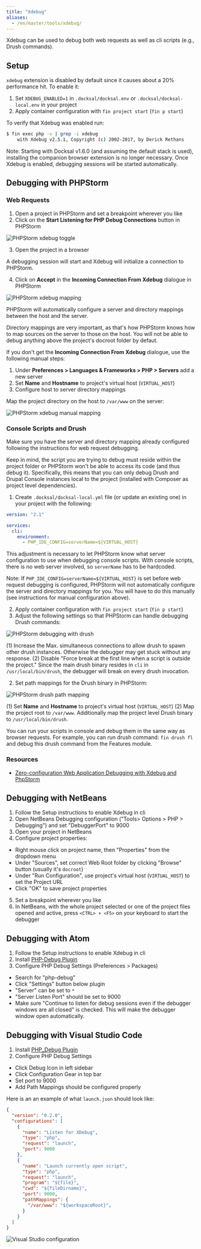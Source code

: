 ```yaml
---
title: "Xdebug"
aliases:
  - /en/master/tools/xdebug/
---
```



Xdebug can be used to debug both web requests as well as cli scripts (e.g., Drush commands).

## Setup

`xdebug` extension is disabled by default since it causes about a 20% performance hit. To enable it:

1) Set `XDEBUG_ENABLED=1` in `.docksal/docksal.env` or `.docksal/docksal-local.env` in your project
2) Apply container configuration with `fin project start` (`fin p start`)

To verify that Xdebug was enabled run:

```bash
$ fin exec php -v | grep -i xdebug
    with Xdebug v2.5.1, Copyright (c) 2002-2017, by Derick Rethans
```

Note: Starting with Docksal v1.6.0 (and assuming the default stack is used), installing the companion browser extension is no longer necessary. Once Xdebug is enabled, debugging sessions will be started automatically.

## Debugging with PHPStorm

### Web Requests

1) Open a project in PHPStorm and set a breakpoint wherever you like
2) Click on the **Start Listening for PHP Debug Connections** button in PHPStorm

![PHPStorm xdebug toggle](/images/xdebug-toggle-listener.png)

3) Open the project in a browser

A debugging session will start and Xdebug will initialize a connection to PHPStorm.

4) Click on **Accept** in the **Incoming Connection From Xdebug** dialogue in PHPStorm

![PHPStorm xdebug mapping](/images/xdebug-mapping.png)

PHPStorm will automatically configure a server and directory mappings between the host and the server.

Directory mappings are very important, as that's how PHPStorm knows how to map sources on the server to those on
the host. You will not be able to debug anything above the project's docroot folder by defaut.

If you don't get the **Incoming Connection From Xdebug** dialogue, use the following manual steps:

1) Under **Preferences > Languages & Frameworks > PHP > Servers** add a new server
2) Set **Name** and **Hostname** to project's virtual host (`VIRTUAL_HOST`)
3) Configure host to server directory mappings

Map the project directory on the host to `/var/www` on the server:

![PHPStorm xdebug manual mapping](/images/xdebug-mapping-manual.png)

### Console Scripts and Drush

Make sure you have the server and directory mapping already configured following the instructions for web request debugging.

Keep in mind, the script you are trying to debug must reside within the project folder or PHPStorm won't be
able to access its code (and thus debug it). Specifically, this means that you can only debug Drush and Drupal
Console instances local to the project (installed with Composer as project level dependencies).

1) Create `.docksal/docksal-local.yml` file (or update an existing one) in your project with the following:

```yaml
version: "2.1"

services:
  cli:
    environment:
      - PHP_IDE_CONFIG=serverName=${VIRTUAL_HOST}
```

This adjustment is necessary to let PHPStorm know what server configuration to use when debugging console scripts. With console scripts, there is no web server involved, so `serverName` has to be hardcoded.

Note: If `PHP_IDE_CONFIG=serverName=${VIRTUAL_HOST}` is set before web request debugging is configured, PHPStorm will not automatically configure the server and directory mappings for you. You will have to do this manually (see instructions for manual configuration above).

2) Apply container configuration with `fin project start` (`fin p start`)
3) Adjust the following settings so that PHPStorm can handle debugging Drush commands:

![PHPStorm debugging with drush](/images/xdebug-phpstorm-drush.png)

(1) Increase the Max. simultaneous connections to allow drush to spawn other drush instances. Otherwise the debugger may get stuck without any response.
(2) Disable "Force break at the first line when a script is outside the project." Since the main drush binary resides in `cli` in `/usr/local/bin/drush`, the debugger will break on every drush invocation.

2) Set path mappings for the Drush binary in PHPStorm:

![PHPStorm drush path mapping](/images/xdebug-mapping.png)

(1) Set **Name** and **Hostname** to project's virtual host (`VIRTUAL_HOST`)
(2) Map the project root to `/var/www`. Additionally map the project level Drush binary to `/usr/local/bin/drush`.

You can run your scripts in console and debug them in the same way as browser requests. For example, you can run drush command: `fin drush fl` and debug this drush command from the Features module.

### Resources

- [Zero-configuration Web Application Debugging with Xdebug and PhpStorm](https://confluence.jetbrains.com/display/PhpStorm/Zero-configuration+Web+Application+Debugging+with+Xdebug+and+PhpStorm)


## Debugging with NetBeans

1) Follow the Setup instructions to enable Xdebug in cli
2) Open NetBeans Debugging configuration ("Tools> Options > PHP > Debugging") and set "DebuggerPort" to 9000
3) Open your project in NetBeans
4) Configure project properties:

- Right mouse click on project name, then "Properties" from the dropdown menu
- Under "Sources", set correct Web Root folder by clicking "Browse" button (usually it's `docroot`)
- Under "Run Configuration", use project's virtual host (`VIRTUAL_HOST`) to set the Project URL
- Click "OK" to save project properties

5) Set a breakpoint wherever you like
6) In NetBeans, with the whole project selected or one of the project files opened and active, press `<CTRL> + <F5>` on your keyboard to start the debugger

## Debugging with Atom

1) Follow the Setup instructions to enable Xdebug in cli
2) Install [PHP-Debug Plugin](https://atom.io/packages/php-debug)
3) Configure PHP Debug Settings (Preferences > Packages)

- Search for "php-debug"
- Click "Settings" button below plugin
- "Server" can be set to `*`
- "Server Listen Port" should be set to 9000
- Make sure "Continue to listen for debug sessions even if the debugger windows are all closed" is checked. This will make the debugger window open automatically.

## Debugging with Visual Studio Code

1) Install [PHP_Debug Plugin](https://marketplace.visualstudio.com/items?itemName=felixfbecker.php-debug)
2) Configure PHP Debug Settings

- Click Debug Icon in left sidebar
- Click Configuration Gear in top bar
- Set port to 9000
- Add Path Mappings should be configured properly


Here is an an example of what `launch.json` should look like:
```json
{
  "version": "0.2.0",
  "configurations": [
    {
      "name": "Listen for XDebug",
      "type": "php",
      "request": "launch",
      "port": 9000
    },
    {
      "name": "Launch currently open script",
      "type": "php",
      "request": "launch",
      "program": "${file}",
      "cwd": "${fileDirname}",
      "port": 9000,
      "pathMappings": {
        "/var/www": "${workspaceRoot}",
      }
    }
  ]
}
```

![Visual Studio configuration](/images/xdebug-vscode.png)
